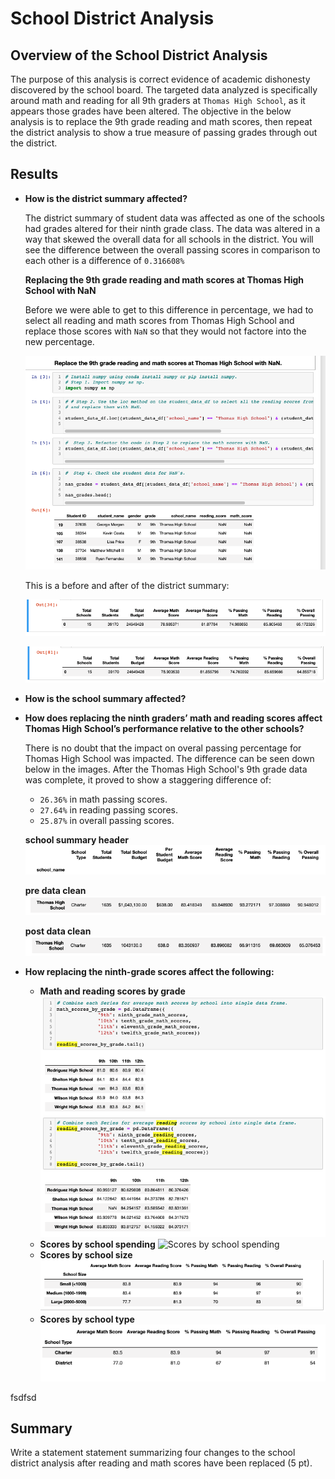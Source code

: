 # School District Analysis

## Overview of the School District Analysis

The purpose of this analysis is correct evidence of academic dishonesty discovered by the school board. The targeted data analyzed is specifically around math and reading for all 9th graders at `Thomas High School`, as it appears those grades have been altered. The objective in the below analysis is to replace the 9th grade reading and math scores, then repeat the district analysis to show a true measure of passing grades through out the district. 

## Results

* **How is the district summary affected?**

    The district summary of student data was affected as one of the schools had grades altered for their ninth grade class. The data was altered in a way that skewed the overall data for all schools in the district. You will see the difference between the overall passing scores in comparison to each other is a difference of `0.316608%`

    **Replacing the 9th grade reading and math scores at Thomas High School with NaN**
    
    Before we were able to get to this difference in percentage, we had to select all reading and math scores from Thomas High School and replace those scores with `NaN` so that they would not factore into the new percentage. 

    ![nan-replacement](https://github.com/hastyjr/School_District_Analysis/blob/main/Resources/images/NaN-replacement.png)

    This is a before and after of the district summary:
    
    ![before-data-clean](https://github.com/hastyjr/School_District_Analysis/blob/main/Resources/images/pre-clean-district.png)

    ![after-data-clean](https://github.com/hastyjr/School_District_Analysis/blob/main/Resources/images/post-clean-district.png)


* **How is the school summary affected?**

* **How does replacing the ninth graders’ math and reading scores affect Thomas High School’s performance relative to the other schools?** 

    There is no doubt that the impact on overal passing percentage for Thomas High School was impacted. The difference can be seen down below in the images. After the Thomas High School's 9th grade data was complete, it proved to show a staggering difference of:
    * `26.36%` in math passing scores. 
    * `27.64%` in reading passing scores.
    * `25.87%` in overall passing scores. 

    **school summary header**
![school_summary_header](https://github.com/hastyjr/School_District_Analysis/blob/main/Resources/images/school_summary_header.png)

    **pre data clean**
![ths_pre_clean](https://github.com/hastyjr/School_District_Analysis/blob/main/Resources/images/ths_pre_clean.png)
    
    **post data clean**
![ths_post_clean](https://github.com/hastyjr/School_District_Analysis/blob/main/Resources/images/ths_post_clean.png)
* **How replacing the ninth-grade scores affect the following:**

    * **Math and reading scores by grade**
        ![Math and reading scores by grade](https://github.com/hastyjr/School_District_Analysis/blob/main/Resources/images/math_reading_scores_by_grade.png)
    * **Scores by school spending**
        ![Scores by school spending](lihttps://github.com/hastyjr/School_District_Analysis/blob/main/Resources/images/score_by_school_spending.png)
    * **Scores by school size**
        ![Scores by school size](https://github.com/hastyjr/School_District_Analysis/blob/main/Resources/images/scores_by_school_size.png)
    * **Scores by school type**
        ![Scores by school type](https://github.com/hastyjr/School_District_Analysis/blob/main/Resources/images/scores_by_school_type.png)

fsdfsd
## Summary
Write a statement statement summarizing four changes to the school district analysis after reading and math scores have been replaced (5 pt).

